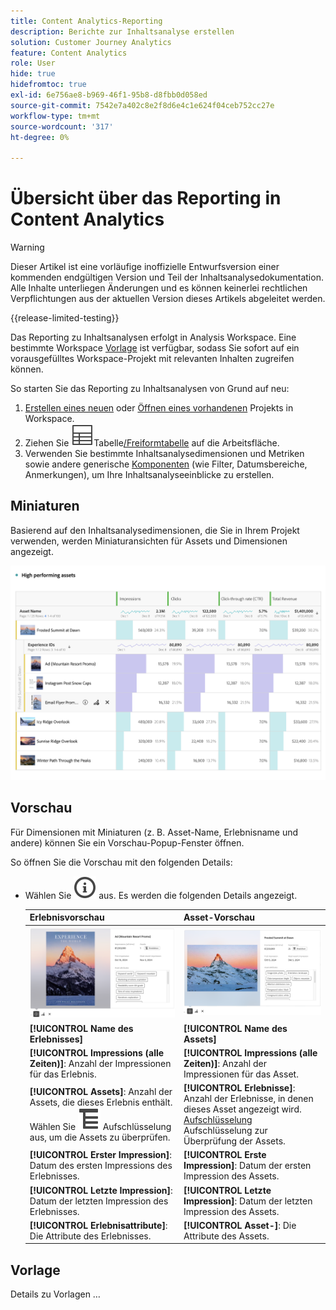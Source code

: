 ```yaml
---
title: Content Analytics-Reporting
description: Berichte zur Inhaltsanalyse erstellen
solution: Customer Journey Analytics
feature: Content Analytics
role: User
hide: true
hidefromtoc: true
exl-id: 6e756ae8-b969-46f1-95b8-d8fbb0d058ed
source-git-commit: 7542e7a402c8e2f8d6e4c1e624f04ceb752cc27e
workflow-type: tm+mt
source-wordcount: '317'
ht-degree: 0%

---
```


# Übersicht über das Reporting in Content Analytics

>[!WARNING]
>
>Dieser Artikel ist eine vorläufige inoffizielle Entwurfsversion einer kommenden endgültigen Version und Teil der Inhaltsanalysedokumentation. Alle Inhalte unterliegen Änderungen und es können keinerlei rechtlichen Verpflichtungen aus der aktuellen Version dieses Artikels abgeleitet werden.
>

{{release-limited-testing}}

Das Reporting zu Inhaltsanalysen erfolgt in Analysis Workspace. Eine bestimmte Workspace [Vorlage](#template) ist verfügbar, sodass Sie sofort auf ein vorausgefülltes Workspace-Projekt mit relevanten Inhalten zugreifen können.

So starten Sie das Reporting zu Inhaltsanalysen von Grund auf neu:

1. [Erstellen eines neuen](/help/analysis-workspace/build-workspace-project/create-projects.md) oder [Öffnen eines vorhandenen](/help/analysis-workspace/build-workspace-project/open-projects.md) Projekts in Workspace.
1. Ziehen Sie ![ Visualisierung ](/help/assets/icons/Table.svg)Tabelle[/Freiformtabelle](/help/analysis-workspace/visualizations/freeform-table/freeform-table.md) auf die Arbeitsfläche.
1. Verwenden Sie bestimmte Inhaltsanalysedimensionen und Metriken sowie andere generische [Komponenten](/help/components/overview.md) (wie Filter, Datumsbereiche, Anmerkungen), um Ihre Inhaltsanalyseeinblicke zu erstellen.

## Miniaturen

Basierend auf den Inhaltsanalysedimensionen, die Sie in Ihrem Projekt verwenden, werden Miniaturansichten für Assets und Dimensionen angezeigt.

![Content Analytics-Miniaturansichten](../assets/aca-thumbnails.png)

## Vorschau

Für Dimensionen mit Miniaturen (z. B. Asset-Name, Erlebnisname und andere) können Sie ein Vorschau-Popup-Fenster öffnen.

So öffnen Sie die Vorschau mit den folgenden Details:

* Wählen Sie ![InfoOutline](/help/assets/icons/InfoOutline.svg) aus. Es werden die folgenden Details angezeigt.

  | Erlebnisvorschau | Asset-Vorschau |
  |---|---|
  | ![Content Analytics Experience Preview](../assets/aca-experience-preview.png) | ![Vorschau von Content Analytics-Assets](../assets/aca-asset-preview.png) |
  | **[!UICONTROL Name des Erlebnisses]** | **[!UICONTROL Name des Assets]** |
  | **[!UICONTROL Impressions (alle Zeiten)]**: Anzahl der Impressionen für das Erlebnis. | **[!UICONTROL Impressions (alle Zeiten)]**: Anzahl der Impressionen für das Asset. |
  | **[!UICONTROL Assets]**: Anzahl der Assets, die dieses Erlebnis enthält. Wählen Sie ![Aufschlüsselung](/help/assets/icons/Breakdown.svg) Aufschlüsselung aus, um die Assets zu überprüfen. | **[!UICONTROL Erlebnisse]**: Anzahl der Erlebnisse, in denen dieses Asset angezeigt wird. [Aufschlüsselung](/help/assets/icons/Breakdown.svg) Aufschlüsselung zur Überprüfung der Assets. |
  | **[!UICONTROL Erster Impression]**: Datum des ersten Impressions des Erlebnisses. | **[!UICONTROL Erste Impression]**: Datum der ersten Impression des Assets. |
  | **[!UICONTROL Letzte Impression]**: Datum der letzten Impression des Erlebnisses. | **[!UICONTROL Letzte Impression]**: Datum der letzten Impression des Assets. |
  | **[!UICONTROL Erlebnisattribute]**: Die Attribute des Erlebnisses. | **[!UICONTROL Asset-]**: Die Attribute des Assets. |


## Vorlage

Details zu Vorlagen …
